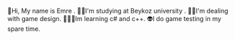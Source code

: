 🤗Hi, My name is Emre .
✍🏻I'm studying at Beykoz university .
🥷🏻I'm dealing with game design.
👨🏽‍💻Im learning c# and c++.
👽I do game testing in my spare time.
